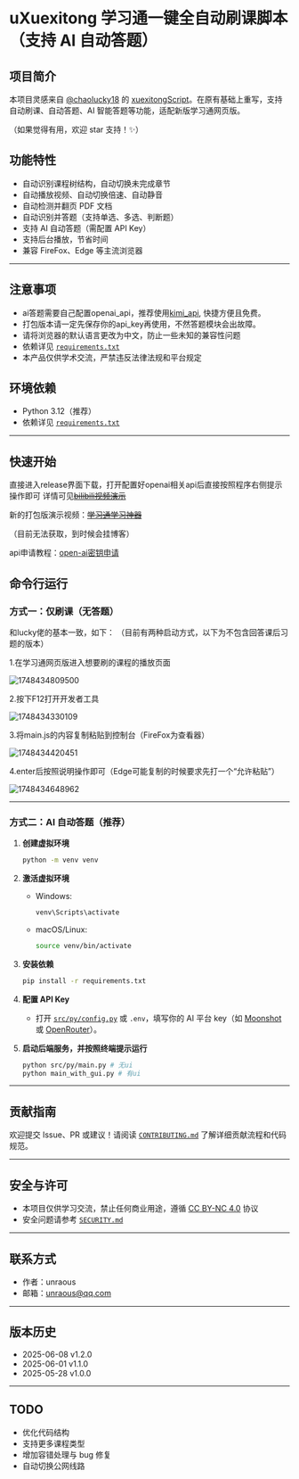 # uXuexitong 学习通一键全自动刷课脚本（支持 AI 自动答题）

## 项目简介

本项目灵感来自 [@chaolucky18](https://github.com/chaolucky18) 的 [xuexitongScript](https://github.com/chaolucky18/xuexitongScript)。在原有基础上重写，支持自动刷课、自动答题、AI 智能答题等功能，适配新版学习通网页版。

（如果觉得有用，欢迎 star 支持！✨）

## 功能特性

- 自动识别课程树结构，自动切换未完成章节
- 自动播放视频、自动切换倍速、自动静音
- 自动检测并翻页 PDF 文档
- 自动识别并答题（支持单选、多选、判断题）
- 支持 AI 自动答题（需配置 API Key）
- 支持后台播放，节省时间
- 兼容 FireFox、Edge 等主流浏览器

---

## 注意事项

- ai答题需要自己配置openai_api，推荐使用[kimi_api](https://platform.moonshot.cn), 快捷方便且免费。
- 打包版本请一定先保存你的api_key再使用，不然答题模块会出故障。
- 请将浏览器的默认语言更改为中文，防止一些未知的兼容性问题
- 依赖详见 [`requirements.txt`](requirements.txt)
- 本产品仅供学术交流，严禁违反法律法规和平台规定

## 环境依赖

- Python 3.12（推荐）
- 依赖详见 [`requirements.txt`](requirements.txt)

---

## 快速开始

直接进入release界面下载，打开配置好openai相关api后直接按照程序右侧提示操作即可
详情可见[~~bilibili视频演示~~](https://www.bilibili.com/video/BV1S8M6zYEMs)

新的打包版演示视频：[~~学习通学习神器~~](https://www.bilibili.com/video/BV1zNMSzrEtT)

（目前无法获取，到时候会挂博客）

api申请教程：[open-ai密钥申请](https://www.bilibili.com/video/BV1crM4zUESf)

## 命令行运行

### 方式一：仅刷课（无答题）

和lucky佬的基本一致，如下： （目前有两种启动方式，以下为不包含回答课后习题的版本）

1.在学习通网页版进入想要刷的课程的播放页面

![1748434809500](resource/image/README/1748434809500.jpg)

2.按下F12打开开发者工具

![1748434330109](resource/image/README/1748434330109.jpg)

3.将main.js的内容复制粘贴到控制台（FireFox为查看器）

![1748434420451](resource/image/README/1748434420451.jpg)

4.enter后按照说明操作即可（Edge可能复制的时候要求先打一个“允许粘贴”）

![1748434648962](resource/image/README/1748434648962.jpg)

---

### 方式二：AI 自动答题（推荐）

1. **创建虚拟环境**

   ```sh
   python -m venv venv
   ```
2. **激活虚拟环境**

   - Windows:
     ```sh
     venv\Scripts\activate
     ```
   - macOS/Linux:
     ```sh
     source venv/bin/activate
     ```
3. **安装依赖**

   ```sh
   pip install -r requirements.txt
   ```
4. **配置 API Key**

   - 打开 [`src/py/config.py`](src/py/config.py) 或 `.env`，填写你的 AI 平台 key（如 [Moonshot](https://platform.moonshot.cn) 或 [OpenRouter](https://openrouter.ai/)）。
5. **启动后端服务，并按照终端提示运行**

   ```sh
   python src/py/main.py # 无ui
   python main_with_gui.py # 有ui
   ```

---

## 贡献指南

欢迎提交 Issue、PR 或建议！请阅读 [`CONTRIBUTING.md`](CONTRIBUTING.md) 了解详细贡献流程和代码规范。

---

## 安全与许可

- 本项目仅供学习交流，禁止任何商业用途，遵循 [CC BY-NC 4.0](https://creativecommons.org/licenses/by-nc/4.0/) 协议
- 安全问题请参考 [`SECURITY.md`](SECURITY.md)

---

## 联系方式

- 作者：unraous
- 邮箱：unraous@qq.com

---

## 版本历史

- 2025-06-08 v1.2.0
- 2025-06-01 v1.1.0
- 2025-05-28 v1.0.0

---

## TODO

- 优化代码结构
- 支持更多课程类型
- 增加容错处理与 bug 修复
- 自动切换公网线路
